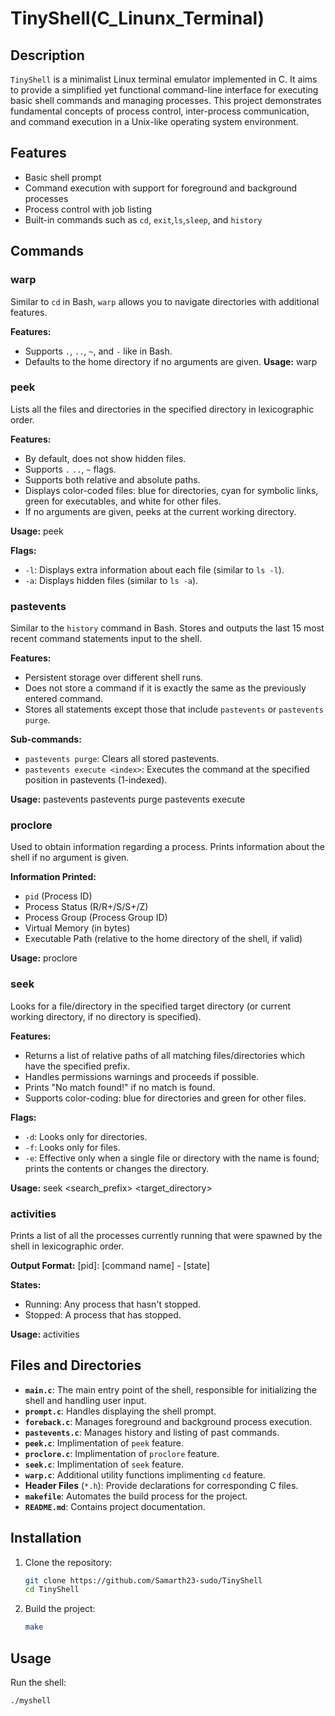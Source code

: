 # TinyShell(C_Linunx_Terminal)

## Description
`TinyShell` is a minimalist Linux terminal emulator implemented in C. It aims to provide a simplified yet functional command-line interface for executing basic shell commands and managing processes. This project demonstrates fundamental concepts of process control, inter-process communication, and command execution in a Unix-like operating system environment.

## Features
- Basic shell prompt
- Command execution with support for foreground and background processes
- Process control with job listing
- Built-in commands such as `cd`, `exit`,`ls`,`sleep`, and `history`

## Commands

### warp
Similar to `cd` in Bash, `warp` allows you to navigate directories with additional features.

**Features:**
- Supports `.`, `..`, `~`, and `-` like in Bash.
- Defaults to the home directory if no arguments are given.
**Usage:**
warp <path1> <path2 inside path1>   

### peek
Lists all the files and directories in the specified directory in lexicographic order.

**Features:**
- By default, does not show hidden files.
- Supports `.` `..`, `~` flags.
- Supports both relative and absolute paths.
- Displays color-coded files: blue for directories, cyan for symbolic links, green for executables, and white for other files.
- If no arguments are given, peeks at the current working directory.

**Usage:**
peek <flags> <path>

**Flags:**
- `-l`: Displays extra information about each file (similar to `ls -l`).
- `-a`: Displays hidden files (similar to `ls -a`).

### pastevents
Similar to the `history` command in Bash. Stores and outputs the last 15 most recent command statements input to the shell.

**Features:**
- Persistent storage over different shell runs.
- Does not store a command if it is exactly the same as the previously entered command.
- Stores all statements except those that include `pastevents` or `pastevents purge`.

**Sub-commands:**
- `pastevents purge`: Clears all stored pastevents.
- `pastevents execute <index>`: Executes the command at the specified position in pastevents (1-indexed).

**Usage:**
pastevents
pastevents purge
pastevents execute <index>

### proclore
Used to obtain information regarding a process. Prints information about the shell if no argument is given.

**Information Printed:**
- `pid` (Process ID)
- Process Status (R/R+/S/S+/Z)
- Process Group (Process Group ID)
- Virtual Memory (in bytes)
- Executable Path (relative to the home directory of the shell, if valid)

**Usage:**
proclore <pid>

### seek
Looks for a file/directory in the specified target directory (or current working directory, if no directory is specified).

**Features:**
- Returns a list of relative paths of all matching files/directories which have the specified prefix.
- Handles permissions warnings and proceeds if possible.
- Prints "No match found!" if no match is found.
- Supports color-coding: blue for directories and green for other files.

**Flags:**
- `-d`: Looks only for directories.
- `-f`: Looks only for files.
- `-e`: Effective only when a single file or directory with the name is found; prints the contents or changes the directory.

**Usage:**
seek <flags> <search_prefix> <target_directory>

### activities
Prints a list of all the processes currently running that were spawned by the shell in lexicographic order.

**Output Format:**
[pid]: [command name] - [state]

**States:**
- Running: Any process that hasn't stopped.
- Stopped: A process that has stopped.

**Usage:**
activities


## Files and Directories
- **`main.c`**: The main entry point of the shell, responsible for initializing the shell and handling user input.
- **`prompt.c`**: Handles displaying the shell prompt.
- **`foreback.c`**: Manages foreground and background process execution.
- **`pastevents.c`**: Manages history and listing of past commands.
- **`peek.c`**: Implimentation of `peek` feature.
- **`proclore.c`**: Implimentation of `proclore` feature.
- **`seek.c`**: Implimentation of `seek` feature.
- **`warp.c`**: Additional utility functions implimenting `cd` feature.
- **Header Files** (`*.h`): Provide declarations for corresponding C files.
- **`makefile`**: Automates the build process for the project.
- **`README.md`**: Contains project documentation.

## Installation
1. Clone the repository:
    ```sh
    git clone https://github.com/Samarth23-sudo/TinyShell
    cd TinyShell
    ```

2. Build the project:
    ```sh
    make
    ```

## Usage
Run the shell:
```sh
./myshell
